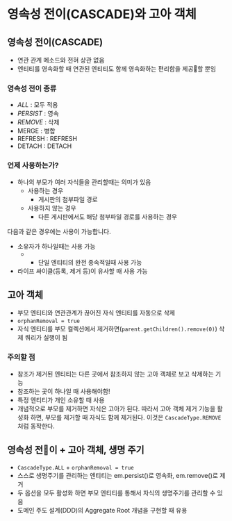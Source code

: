 # 영속성 전이(CASCADE)와 고아 객체

## 영속성 전이(CASCADE)

- 연관 관계 메소드와 전혀 상관 없음
- 엔티티를 영속화할 때 연관된 엔티티도 함께 영속화하는 편리함을 제공할 뿐임

### 영속성 전이 종류

- *ALL* : 모두 적용
- *PERSIST* : 영속
- *REMOVE* : 삭제
- MERGE : 병합
- REFRESH : REFRESH
- DETACH : DETACH

### 언제 사용하는가?

- 하나의 부모가 여러 자식들을 관리할때는 의미가 있음
  - 사용하는 경우
    - 게시판의 첨부파일 경로
  - 사용하지 않는 경우
    - 다른 게시판에서도 해당 첨부파일 경로를 사용하는 경우

다음과 같은 경우에는 사용이 가능합니다.

- 소유자가 하나일때는 사용 가능
  - - 단일 엔티티의 완전 종속적일때 사용 가능
- 라이프 싸이클(등록, 제거 등)이 유사할 때 사용 가능

## 고아 객체

- 부모 엔티티와 연관관계가 끊어진 자식 엔티티를 자동으로 삭제
- `orphanRemoval = true`
- 자식 엔티티를 부모 컬렉션에서 제거하면(`parent.getChildren().remove(0)`) 삭제 쿼리가 실행이 됨

### 주의할 점

- 참조가 제거된 엔티티는 다른 곳에서 참조하지 않는 고아 객체로 보고 삭제하는 기능
- 참조하는 곳이 하나일 때 사용해야함!
- 특정 엔티티가 개인 소유할 때 사용
- 개념적으로 부모를 제거하면 자식은 고아가 된다. 따라서 고아 객체 제거 기능을 활성화 하면, 부모를 제거할 때 자식도 함께 제거된다. 이것은 `CascadeType.REMOVE` 처럼 동작한다.

## 영속성 전이 + 고아 객체, 생명 주기

- `CascadeType.ALL` + `orphanRemoval = true`
- 스스로 생명주기를 관리하는 엔티티는 em.persist()로 영속화, em.remove()로 제거
- 두 옵션을 모두 활성화 하면 부모 엔티티를 통해서 자식의 생명주기를 관리할 수 있음
- 도메인 주도 설계(DDD)의 Aggregate Root 개념을 구현할 때 유용

